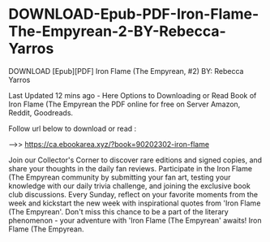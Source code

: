 # DOWNLOAD-Epub-PDF-Iron-Flame-The-Empyrean-2-BY-Rebecca-Yarros
DOWNLOAD [Epub][PDF] Iron Flame (The Empyrean, #2) BY: Rebecca Yarros

Last Updated 12 mins ago - Here Options to Downloading or Read Book of Iron Flame (The Empyrean the PDF online for free on Server Amazon, Reddit, Goodreads.
 
Follow url below to download or read :
 
-->> https://ca.ebookarea.xyz/?book=90202302-iron-flame
 
Join our Collector's Corner to discover rare editions and signed copies, and share your thoughts in the daily fan reviews.
Participate in the Iron Flame (The Empyrean community by submitting your fan art, testing your knowledge with our daily trivia challenge, and joining the exclusive book club discussions.
Every Sunday, reflect on your favorite moments from the week and kickstart the new week with inspirational quotes from 'Iron Flame (The Empyrean'. Don't miss this chance to be a part of the literary phenomenon - your adventure with 'Iron Flame (The Empyrean' awaits! Iron Flame (The Empyrean.
